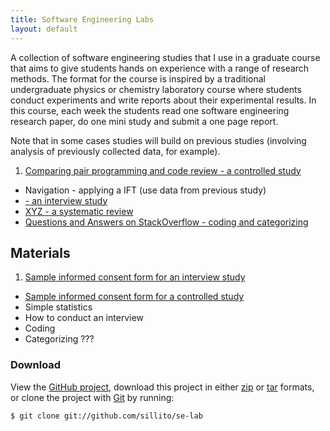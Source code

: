 ```yaml
---
title: Software Engineering Labs
layout: default
---
```


A collection of software engineering studies that I use in a graduate course that aims to give students hands on experience with a range of research methods. The format for the course is inspired by a traditional undergraduate physics or chemistry laboratory course where students conduct experiments and write reports about their experimental results. In this course, each week the students read one software engineering research paper, do one mini study and submit a one page report. 

Note that in some cases studies will build on previous studies (involving analysis of previously collected data, for example).


1. [Comparing pair programming and code review - a controlled study](studies/pair-programming.html)
* Navigation - applying a IFT (use data from previous study)
* [ - an interview study](studies/.html)
* [XYZ - a systematic review](studies/systematic-review.html)
* [Questions and Answers on StackOverflow - coding and categorizing](studies/stackoverflow.html)

## Materials

1. [Sample informed consent form for an interview study](studies/interview-consent.html)
* [Sample informed consent form for a controlled study](studies/pair-programming-consent.html)
* Simple statistics
* How to conduct an interview
* Coding
* Categorizing ???


### Download

View the [GitHub project](https://github.com/sillito/se-lab), download this project in either [zip](https://github.com/sillito/se-lab/zipball/master) or [tar](https://github.com/sillito/se-lab/tarball/master) formats, or clone the project with [Git](http://git-scm.com) by running:

	$ git clone git://github.com/sillito/se-lab
